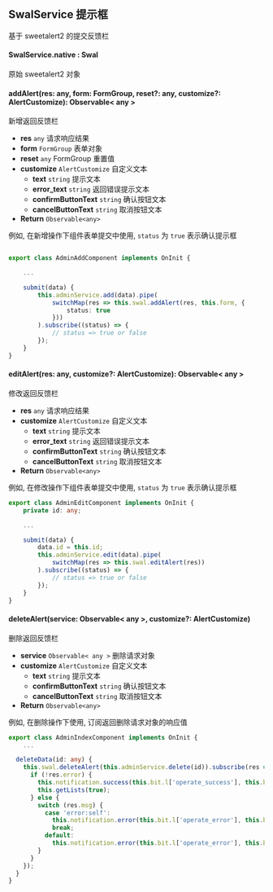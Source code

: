 ## SwalService 提示框

基于 sweetalert2 的提交反馈栏

#### SwalService.native : Swal

原始 sweetalert2 对象

#### addAlert(res: any, form: FormGroup, reset?: any, customize?: AlertCustomize): Observable< any >

新增返回反馈栏

- **res** `any` 请求响应结果
- **form** `FormGroup` 表单对象
- **reset** `any` FormGroup 重置值
- **customize** `AlertCustomize` 自定义文本
    - **text** `string` 提示文本
    - **error_text** `string` 返回错误提示文本
    - **confirmButtonText** `string` 确认按钮文本
    - **cancelButtonText** `string` 取消按钮文本
- **Return** `Observable<any>`

例如, 在新增操作下组件表单提交中使用, `status` 为 `true` 表示确认提示框

```typescript

export class AdminAddComponent implements OnInit {

    ...

    submit(data) {
        this.adminService.add(data).pipe(
            switchMap(res => this.swal.addAlert(res, this.form, {
                status: true
            }))
        ).subscribe((status) => {
            // status => true or false
        });
    }
}
```

#### editAlert(res: any, customize?: AlertCustomize): Observable< any >

修改返回反馈栏

- **res** `any` 请求响应结果
- **customize** `AlertCustomize` 自定义文本
    - **text** `string` 提示文本
    - **error_text** `string` 返回错误提示文本
    - **confirmButtonText** `string` 确认按钮文本
    - **cancelButtonText** `string` 取消按钮文本
- **Return** `Observable<any>`

例如, 在修改操作下组件表单提交中使用, `status` 为 `true` 表示确认提示框

```typescript
export class AdminEditComponent implements OnInit {
    private id: any;

    ...

    submit(data) {
        data.id = this.id;
        this.adminService.edit(data).pipe(
            switchMap(res => this.swal.editAlert(res))
        ).subscribe((status) => {
            // status => true or false
        });
    }
}
```

#### deleteAlert(service: Observable< any >, customize?: AlertCustomize)

删除返回反馈栏

- **service** `Observable< any >` 删除请求对象
- **customize** `AlertCustomize` 自定义文本
    - **text** `string` 提示文本
    - **confirmButtonText** `string` 确认按钮文本
    - **cancelButtonText** `string` 取消按钮文本
- **Return** `Observable<any>`

例如, 在删除操作下使用, 订阅返回删除请求对象的响应值

```typescript
export class AdminIndexComponent implements OnInit {
    ...

  deleteData(id: any) {
    this.swal.deleteAlert(this.adminService.delete(id)).subscribe(res => {
      if (!res.error) {
        this.notification.success(this.bit.l['operate_success'], this.bit.l['delete_success']);
        this.getLists(true);
      } else {
        switch (res.msg) {
          case 'error:self':
            this.notification.error(this.bit.l['operate_error'], this.bit.l['error_delete_self']);
            break;
          default:
            this.notification.error(this.bit.l['operate_error'], this.bit.l['delete_error']);
        }
      }
    });
  }
}
```